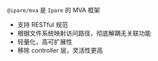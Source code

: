 <!--intro-->

`@ipare/mva` 是 `Ipare` 的 MVA 框架

- 支持 RESTful 规范
- 根据文件系统映射访问路径，彻底解耦无关联功能
- 轻量化，高可扩展性
- 移除 controller 层，灵活性更高

<!--intro-end-->

<!--install-->
